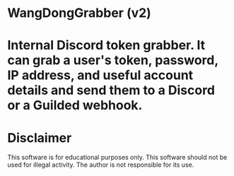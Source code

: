# WangDongGrabber (v2)
Internal Discord token grabber. It can grab a user's token, password, IP address, and useful account details and send them to a Discord or a Guilded webhook.
================
# Disclaimer
This software is for educational purposes only. This software should not be used for illegal activity. The author is not responsible for its use.
